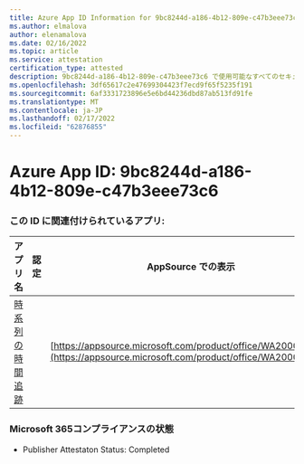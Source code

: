 ```yaml
---
title: Azure App ID Information for 9bc8244d-a186-4b12-809e-c47b3eee73c6
ms.author: elmalova
author: elenamalova
ms.date: 02/16/2022
ms.topic: article
ms.service: attestation
certification_type: attested
description: 9bc8244d-a186-4b12-809e-c47b3eee73c6 で使用可能なすべてのセキュリティおよびコンプライアンス情報。
ms.openlocfilehash: 3df65617c2e47699304423f7ecd9f65f5235f191
ms.sourcegitcommit: 6af3331723896e5e6bd44236dbd87ab513fd91fe
ms.translationtype: MT
ms.contentlocale: ja-JP
ms.lasthandoff: 02/17/2022
ms.locfileid: "62876855"
---
```

# <a name="azure-app-id-9bc8244d-a186-4b12-809e-c47b3eee73c6"></a>Azure App ID: 9bc8244d-a186-4b12-809e-c47b3eee73c6


### <a name="apps-associated-with-this-id"></a>この ID に関連付けられているアプリ:
| **アプリ名** | **認定** | **AppSource での表示** |
|--------------|---------------|-----------------------|
| [時系列の時間追跡](https://docs.microsoft.com/microsoft-365-app-certification/forward/WA200003095) |  | [https://appsource.microsoft.com/product/office/WA200003095](https://appsource.microsoft.com/product/office/WA200003095) |

### <a name="microsoft-365-app-compliance-status"></a>Microsoft 365コンプライアンスの状態
- Publisher Attestaton Status: Completed
